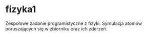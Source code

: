 # fizyka1
Zespołowe zadanie programistyczne z fizyki. Symulacja atomów poruszających się w zbiorniku oraz ich zderzeń.
